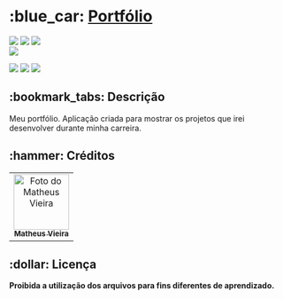 <h1>:blue_car: <a href="https://viniboyroque.github.io/Portifolio/"> Portfólio </a></h1>

<div style="display: inline_block">

<img src="https://img.shields.io/badge/html5-%23E34F26.svg?style=for-the-badge&logo=html5&logoColor=white" />
<img src="https://img.shields.io/badge/css3-%231572B6.svg?style=for-the-badge&logo=css3&logoColor=white" />
<img src="https://img.shields.io/badge/javascript-%23323330.svg?style=for-the-badge&logo=javascript&logoColor=%23F7DF1E" />
  
  
  
</div>

<img src ="https://res.cloudinary.com/di7mxeypj/image/upload/v1667336529/CapaREADME_rybfvw.png" />

<div style="display: inline_block">
  
<a href = "mailto:viniciusroque@gmail.com"><img src="https://img.shields.io/badge/-Gmail-%23333?style=for-the-badge&logo=gmail&logoColor=white" target="_blank"></a>
<a href="https://www.linkedin.com/in/viniciusdesantarosa/" target="_blank"><img src="https://img.shields.io/badge/-LinkedIn-%230077B5?style=for-the-badge&logo=linkedin&logoColor=white" target="_blank"></a>
<a href="https://viniboyroque.github.io/Portifolio/" target="_blank"><img src="https://img.shields.io/badge/-Portf%C3%B3lio-brown?style=for-the-badge&logo=true" target="_blank"></a>
  
</div>

<h2>:bookmark_tabs: Descrição</h2>
<p>Meu portfólio. Aplicação criada para mostrar os projetos que irei desenvolver durante minha carreira.</p>



<h2>:hammer: Créditos</h2>
<table>
  <tr>
    <td align="center">
      <a href="https://github.com/Math-Vieira">
        <img src="https://cdn.discordapp.com/attachments/908101448112431115/964905499613077504/me.png" width="100px;" alt="Foto do Matheus Vieira"/><br>
        <sub>
          <b>Matheus Vieira</b>
        </sub>
      </a>
    </td>
  </tr>
</table>

<h2>:dollar: Licença</h2>
<b>Proibida a utilização dos arquivos para fins diferentes de aprendizado.</b>
